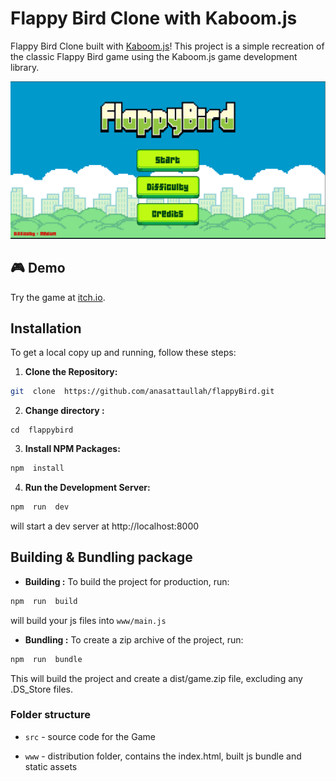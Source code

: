 
# Flappy Bird Clone with Kaboom.js

Flappy Bird Clone built with [Kaboom.js](https://kaboomjs.com/)! This project is a simple recreation of the classic Flappy Bird game using the Kaboom.js game development library.

![flappy bird game](/www/sprites/screenshot.png)

## 🎮 Demo
Try the game at <a href="https://anasattaullah.itch.io/flappy-bird-clone" target="_blank">itch.io</a>.

## Installation

To get a local copy up and running, follow these steps:

1.  **Clone the Repository:**

```sh
git  clone  https://github.com/anasattaullah/flappyBird.git
```
2. **Change directory :**
```
cd  flappybird
```

3.  **Install NPM Packages:**

```sh
npm  install    
```
4.  **Run the Development Server:**
```sh
npm  run  dev
```
  will start a dev server at http://localhost:8000


## Building & Bundling package
- **Building :**
To build the project for production, run:
```sh
npm  run  build
```

will build your js files into `www/main.js`


- **Bundling :**
To create a zip archive of the project, run:

```sh
npm  run  bundle
```

This will build the project and create a dist/game.zip file, excluding any .DS_Store files.
### Folder structure

  

-  `src` - source code for the Game

-  `www` - distribution folder, contains the index.html, built js bundle and static assets
